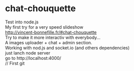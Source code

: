 # chat-chouquette<br>
Test into node.js<br>
My first try for a very speed slideshow<br>
http://vincent-bonnefille.fr/#chat-chouquette<br>
Try to make it more interactiv with everybody...<br>
A images uploader + chat + admin section.<br>
Working with nod.js and socket.io (and others dependencies)<br>
just lanch node server<br>
go to http://localhost:4000/<br>
// First git
